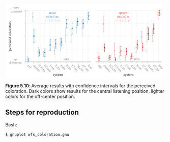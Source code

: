 ![Fig 5.10](fig5_10.png)

**Figure 5.10**: Average results with
confidence intervals for the perceived
coloration. Dark colors show results for
the central listening position, lighter
colors for the off-center position.

## Steps for reproduction

Bash:
```Bash
$ gnuplot wfs_coloration.gnu
```
